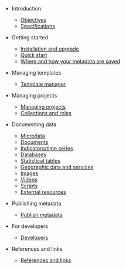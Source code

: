 * Introduction

    * [Objectives](rationale.md)
    * [Specifications](about.md)

* Getting started

    * [Installation and upgrade](installation.md)
    * [Quick start](quick-start.md)
    * [Where and how your metadata are saved](template-manager/file_management.md)

* Managing templates

   * [Template manager](managing_templates.md)

* Managing projects

   * [Managing projects](managing_projects.md)
   * [Collections and roles](collections_roles.md)

* Documenting data

    * [Microdata](template-manager/microdata.md)
    * [Documents](template-manager/document.md)
    * [Indicators/time series](template-manager/indicator.md)
    * [Databases](template-manager/database.md)
    * [Statistical tables](template-manager/table.md)
    * [Geographic data and services](template-manager/geographic.md)
    * [Images](template-manager/image.md)
    * [Videos](template-manager/video.md)
    * [Scripts](template-manager/script.md)
    * [External resources](template-manager/external_resource.md)

* Publishing metadata 

    * [Publish metadata](publish.md)

* For developers

    * [Developers](developers.md)

* References and links

    * [References and links](references.md)
